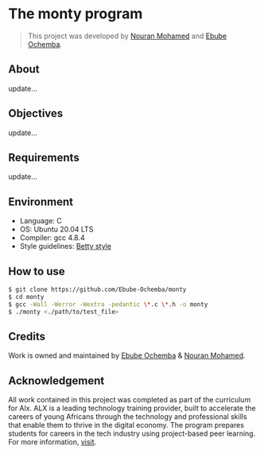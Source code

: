 # The monty program

> This project was developed by [Nouran Mohamed](https://github.com/nour-rayann) and [Ebube Ochemba](https://github.com/Ebube-Ochemba).

## About

update...

## Objectives

update...

## Requirements

update...

## Environment

- Language: C
- OS: Ubuntu 20.04 LTS
- Compiler: gcc 4.8.4
- Style guidelines: [Betty style](https://github.com/holbertonschool/Betty/wiki)

## How to use

```sh
$ git clone https://github.com/Ebube-Ochemba/monty
$ cd monty
$ gcc -Wall -Werror -Wextra -pedantic \*.c \*.h -o monty
$ ./monty <./path/to/test_file>
```

## Credits

Work is owned and maintained by [Ebube Ochemba](https://github.com/Ebube-Ochemba) & [Nouran Mohamed](https://github.com/nour-rayann).

## Acknowledgement

All work contained in this project was completed as part of the curriculum for Alx. ALX is a leading technology training provider, built to accelerate the careers of young Africans through the technology and professional skills that enable them to thrive in the digital economy. The program prepares students for careers in the tech industry using project-based peer learning. For more information, [visit](https://www.alxafrica.com/).
